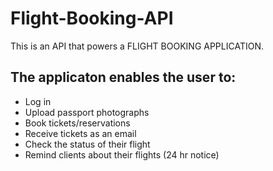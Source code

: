 # Flight-Booking-API
This is an API that powers a FLIGHT BOOKING APPLICATION.

## The applicaton enables the user to:

 - Log in
 - Upload passport photographs
 - Book tickets/reservations
 - Receive tickets as an email
 - Check the status of their flight
 - Remind clients about their flights (24 hr notice)
